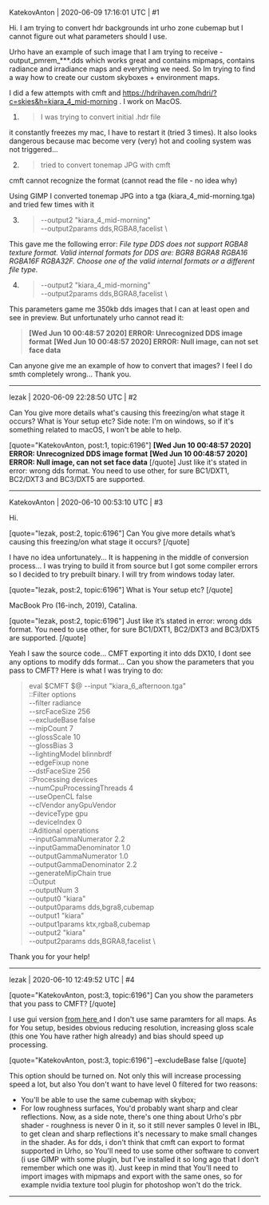 KatekovAnton | 2020-06-09 17:16:01 UTC | #1

Hi. I am trying to convert hdr backgrounds int urho zone cubemap but I cannot figure out what parameters should I use.

Urho have an example of such image that I am trying to receive - output_pmrem_***.dds which works great and contains mipmaps, contains radiance and irradiance maps and everything we need. So Im trying to find a way how to create our custom skyboxes + environment maps.

I did a few attempts with cmft and https://hdrihaven.com/hdri/?c=skies&h=kiara_4_mid-morning . I work on MacOS.

1. > I was trying to convert initial .hdr file

it constantly freezes my mac, I have to restart it (tried 3 times). It also looks dangerous because mac become very (very) hot and cooling system was not triggered...

2. > tried to convert tonemap JPG with cmft

cmft cannot recognize the format (cannot read the file - no idea why)

Using GIMP I converted tonemap JPG into a tga (kiara_4_mid-morning.tga) and tried few times with it

3. > --output2 "kiara_4_mid-morning"  \
--output2params dds,RGBA8,facelist    \  

This gave me the following error:
*File type DDS does not support RGBA8 texture format. Valid internal formats for DDS are: BGR8 BGRA8 RGBA16 RGBA16F RGBA32F. Choose one of the valid internal formats or a different file type.*

4. > --output2 "kiara_4_mid-morning"  \
              --output2params dds,BGRA8,facelist    \

This parameters game me 350kb dds images that I can at least open and see in preview. But unfortunately urho cannot read it: 
> **[Wed Jun 10 00:48:57 2020] ERROR: Unrecognized DDS image format**
**[Wed Jun 10 00:48:57 2020] ERROR: Null image, can not set face data**

Can anyone give me an example of how to convert that images? I feel I do smth completely wrong... Thank you.

-------------------------

lezak | 2020-06-09 22:28:50 UTC | #2

Can You give more details what's causing this freezing/on what stage it occurs? What is Your setup etc? Side note: I'm on windows, so if it's something related to macOS, I won't be able to help.

[quote="KatekovAnton, post:1, topic:6196"]
**[Wed Jun 10 00:48:57 2020] ERROR: Unrecognized DDS image format**
**[Wed Jun 10 00:48:57 2020] ERROR: Null image, can not set face data**
[/quote]
Just like it's stated in error: wrong dds format. You need to use other, for sure BC1/DXT1, BC2/DXT3 and BC3/DXT5 are supported.

-------------------------

KatekovAnton | 2020-06-10 00:53:10 UTC | #3

Hi.

[quote="lezak, post:2, topic:6196"]
Can You give more details what’s causing this freezing/on what stage it occurs?
[/quote]

I have no idea unfortunately... It is happening in the middle of conversion process... I was trying to build it from source but I got some compiler errors so I decided to try prebuilt binary. I will try from windows today later.

[quote="lezak, post:2, topic:6196"]
What is Your setup etc?
[/quote]

MacBook Pro (16-inch, 2019), Catalina. 

[quote="lezak, post:2, topic:6196"]
Just like it’s stated in error: wrong dds format. You need to use other, for sure BC1/DXT1, BC2/DXT3 and BC3/DXT5 are supported.
[/quote]

Yeah I saw the source code... CMFT exporting it into dds DX10, I dont see any options to modify dds format... Can you show the parameters that you pass to CMFT? Here is what I was trying to do:

> eval $CMFT $@ --input "kiara_6_afternoon.tga"           \
              ::Filter options                  \
              --filter radiance                 \
              --srcFaceSize 256                 \
              --excludeBase false               \
              --mipCount 7                      \
              --glossScale 10                   \
              --glossBias 3                     \
              --lightingModel blinnbrdf         \
              --edgeFixup none                  \
              --dstFaceSize 256                 \
              ::Processing devices              \
              --numCpuProcessingThreads 4       \
              --useOpenCL false                  \
              --clVendor anyGpuVendor           \
              --deviceType gpu                  \
              --deviceIndex 0                   \
              ::Aditional operations            \
              --inputGammaNumerator 2.2         \
              --inputGammaDenominator 1.0       \
              --outputGammaNumerator 1.0        \
              --outputGammaDenominator 2.2      \
              --generateMipChain true           \
              ::Output                          \
              --outputNum 3                     \
              --output0 "kiara"       \
              --output0params dds,bgra8,cubemap \
              --output1 "kiara"       \
              --output1params ktx,rgba8,cubemap \
              --output2 "kiara"  \
              --output2params dds,BGRA8,facelist    \

Thank you for your help!

-------------------------

lezak | 2020-06-10 12:49:52 UTC | #4

[quote="KatekovAnton, post:3, topic:6196"]
Can you show the parameters that you pass to CMFT?
[/quote]

I use gui version <a href="https://github.com/dariomanesku/cmftStudio"> from here </a> and I don't use same paramters for all maps.
As for You setup, besides obvious reducing resolution, increasing gloss scale (this one You have rather high already) and bias should speed up processing.

[quote="KatekovAnton, post:3, topic:6196"]
–excludeBase false
[/quote]

This option should be turned on. Not only this will increase processing speed a lot, but also You don't want to have level 0 filtered for two reasons: 
- You'll be able to use the same cubemap with skybox;
- For low roughness surfaces, You'd probably  want sharp and clear reflections. Now, as a side note, there's one thing about Urho's pbr shader - roughness is never 0 in it, so it still never samples 0 level in IBL, to get clean and sharp reflections it's necessary to make small changes in the shader.
As for dds, i don't think that cmft can export to format supported in Urho, so You'll need to use some other software to convert (i use GIMP with some plugin, but I've installed it so long ago that I don't remember which one was it). Just keep in mind that You'll need to import images with mipmaps and export with the same ones, so for example nvidia texture tool plugin for photoshop won't do the trick.

-------------------------

